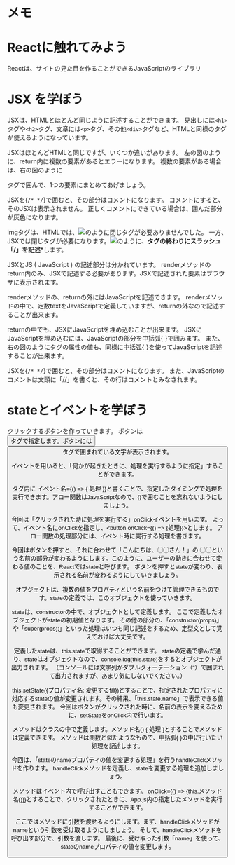 # メモ

# Reactに触れてみよう
Reactは、サイトの見た目を作ることができるJavaScriptのライブラリ


# JSX を学ぼう
JSXは、HTMLとほとんど同じように記述することができます。
見出しには``<h1>``タグや``<h2>``タグ、文章には``<p>``タグ、その他``<div>``タグなど、HTMLと同様のタグが使えるようになっています。

JSXはほとんどHTMLと同じですが、いくつか違いがあります。
左の図のように、return内に複数の要素があるとエラーになります。
複数の要素がある場合は、右の図のように<div>タグで囲んで、1つの要素にまとめてあげましょう。

JSXを{``/* */``}で囲むと、その部分はコメントになります。
コメントにすると、そのJSXは表示されません。
正しくコメントにできている場合は、囲んだ部分が灰色になります。

imgタグは、HTMLでは、<img src='画像のURL'>のように閉じタグが必要ありませんでした。
一方、JSXでは閉じタグが必要になります。<img src='画像のURL' />のように、**タグの終わりにスラッシュ「/」を記述***します。

JSXとJS ( JavaScript ) の記述部分は分かれています。
renderメソッドのreturn内のみ、JSXで記述する必要があります。JSXで記述された要素はブラウザに表示されます。

renderメソッドの、returnの外にはJavaScriptを記述できます。
renderメソッドの中で、定数textをJavaScriptで定義していますが、returnの外なので記述することが出来ます。

returnの中でも、JSXにJavaScriptを埋め込むことが出来ます。
JSXにJavaScriptを埋め込むには、JavaScriptの部分を中括弧{ }で囲みます。
また、右の図のようにタグの属性の値も、同様に中括弧{ }を使ってJavaScriptを記述することが出来ます。

JSXを{``/* */``}で囲むと、その部分はコメントになります。
また、JavaScriptのコメントは文頭に「//」を書くと、その行はコメントとみなされます。

# stateとイベントを学ぼう
クリックするボタンを作っていきます。
ボタンは<button>タグで指定します。ボタンには<button>タグで囲まれている文字が表示されます。

イベントを用いると、「何かが起きたときに、処理を実行するように指定」することができます。

タグ内に
イベント名={() => { 処理 }}と書くことで、指定したタイミングで処理を実行できます。アロー関数はJavaScriptなので、{}で囲むことを忘れないようにしましょう。

今回は「クリックされた時に処理を実行する」onClickイベントを用います。
よって、イベント名にonClickを指定し、<button onClick={() => {処理}}>とします。
アロー関数の処理部分には、イベント時に実行する処理を書きます。

今回はボタンを押すと、それに合わせて「こんにちは、◯◯さん！」の
◯◯という名前の部分が変わるようにします。このように、ユーザーの動きに合わせて変わる値のことを、Reactではstateと呼びます。
ボタンを押すとstateが変わり、表示される名前が変わるようにしていきましょう。

オブジェクトは、複数の値をプロパティという名前をつけて管理できるものです。stateの定義では、このオブジェクトを使っていきます。

stateは、constructorの中で、オブジェクトとして定義します。
ここで定義したオブジェクトがstateの初期値となります。
その他の部分の、「constructor(props)」や「super(props);」といった処理はいつも同じ記述をするため、定型文として覚えておけば大丈夫です。

定義したstateは、this.stateで取得することができます。
stateの定義で学んだ通り、stateはオブジェクトなので、console.log(this.state)をするとオブジェクトが出力されます。
（コンソールには文字列がダブルクォーテーション（"）で囲まれて出力されますが、あまり気にしないでください。）

this.setState({プロパティ名: 変更する値})とすることで、指定されたプロパティに対応するstateの値が変更されます。その結果、「this.state.name」で表示できる値も変更されます。
今回はボタンがクリックされた時に、名前の表示を変えるために、setStateをonClick内で行います。

メソッドはクラスの中で定義します。メソッド名() { 処理 }とすることでメソッドは定義できます。
メソッドは関数と似たようなもので、中括弧{ }の中に行いたい処理を記述します。

今回は、「stateのnameプロパティの値を変更する処理」を行うhandleClickメソッドを作ります。
handleClickメソッドを定義し、stateを変更する処理を追加しましょう。

メソッドはイベント内で呼び出すこともできます。
onClick={() => {this.メソッド名()}}とすることで、クリックされたときに、App.js内の指定したメソッドを実行することができます。

ここではメソッドに引数を渡せるようにします。まず、handleClickメソッドがnameという引数を受け取るようにしましょう。
そして、handleClickメソッドを呼び出す部分で、引数を渡します。
最後に、受け取った引数「name」を使って、stateのnameプロパティの値を変更します。
